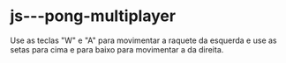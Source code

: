 # js---pong-multiplayer
Use as teclas "W" e "A" para movimentar a raquete da esquerda e use as setas para cima e para baixo para movimentar a da direita.
